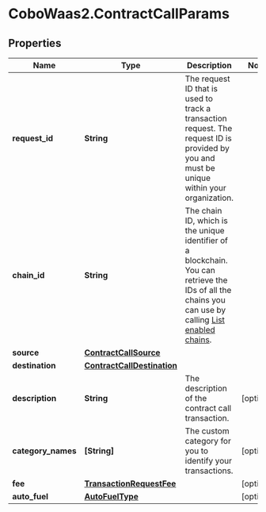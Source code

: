 # CoboWaas2.ContractCallParams

## Properties

Name | Type | Description | Notes
------------ | ------------- | ------------- | -------------
**request_id** | **String** | The request ID that is used to track a transaction request. The request ID is provided by you and must be unique within your organization. | 
**chain_id** | **String** | The chain ID, which is the unique identifier of a blockchain. You can retrieve the IDs of all the chains you can use by calling [List enabled chains](https://www.cobo.com/developers/v2/api-references/wallets/list-enabled-chains). | 
**source** | [**ContractCallSource**](ContractCallSource.md) |  | 
**destination** | [**ContractCallDestination**](ContractCallDestination.md) |  | 
**description** | **String** | The description of the contract call transaction. | [optional] 
**category_names** | **[String]** | The custom category for you to identify your transactions. | [optional] 
**fee** | [**TransactionRequestFee**](TransactionRequestFee.md) |  | [optional] 
**auto_fuel** | [**AutoFuelType**](AutoFuelType.md) |  | [optional] 



